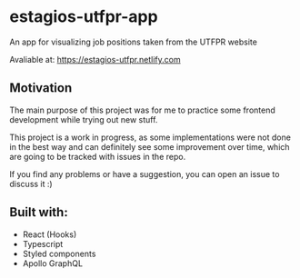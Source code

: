 # estagios-utfpr-app

An app for visualizing job positions taken from the UTFPR website

Avaliable at: https://estagios-utfpr.netlify.com

## Motivation

The main purpose of this project was for me to practice some frontend development while trying out new
stuff.

This project is a work in progress, as some implementations were not done in the best way and can definitely see 
some improvement over time, which are going to be tracked with issues in the repo.

If you find any problems or have a suggestion, you can open an issue to discuss it :)

## Built with:

- React (Hooks)
- Typescript
- Styled components
- Apollo GraphQL
